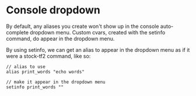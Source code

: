 # Console dropdown

By default, any aliases you create won't show up in the console auto-complete dropdown menu. Custom cvars, created with the setinfo command, do appear in the dropdown menu.

By using setinfo, we can get an alias to appear in the dropdown menu as if it were a stock-tf2 command, like so:

```
// alias to use
alias print_words "echo words"

// make it appear in the dropdown menu
setinfo print_words ""
```